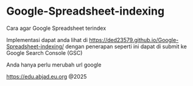# Google-Spreadsheet-indexing
Cara agar Google Spreadsheet terindex

Implementasi dapat anda lihat di https://ded23579.github.io/Google-Spreadsheet-indexing/ dengan penerapan seperti ini dapat di submit ke Google Search Console (GSC)

Anda hanya perlu merubah url google



https://edu.abjad.eu.org @2025
